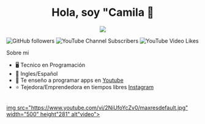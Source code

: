 
<div align="center">
<h1 align="center">Hola, soy "Camila 👋</h1>
</div>
<div align="center">
<img src="https://i.pinimg.com/736x/35/71/8a/35718a34e7d1a284e14881b4325d5e60.jpg" width:"300px" height:"auto">
</div>

<img alt="GitHub followers" src="https://img.shields.io/github/followers/DrawerBear87?logoColor=yellow">  <img alt="YouTube Channel Subscribers" src="https://img.shields.io/youtube/channel/subscribers/UCihXpe9azJq033ybaZv8hhA?logoColor=yellow">  <img alt="YouTube Video Likes" src="https://img.shields.io/youtube/likes/2NiUfoYcZv0?logoSize=yellow">





 Sobre mi

- 🖥️ Tecnico en Programación
- 💬 Ingles/Español
- 🎥 Te enseño a programar apps en [Youtube](https://www.youtube.com/@AprendiendoConCamila-n7u)
- ⭐ Tejedora/Emprendedora en tiempos libres [Instagram](https://www.instagram.com/alimac_things/)
<br>

<div>
 <a href="https://www.youtube.com/watch?v=2NiUfoYcZv0">
  img src="https://www.youtube.com/vi/2NiUfoYcZv0/maxresdefault.jpg" width="500" height"281" alt"video">
 </a>
</div>
<!--
Here are some ideas to get you started:

- 🔭 I’m currently working on ...
- 🌱 I’m currently learning ...
- 👯 I’m looking to collaborate on ...
- 🤔 I’m looking for help with ...
- 💬 Ask me about ...
- 📫 How to reach me: ...
- 😄 Pronouns: ...
- ⚡ Fun fact: ...
-->
